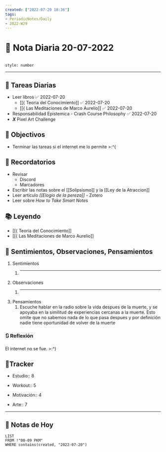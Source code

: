 ```yaml
---
created: ["2022-07-20 18:36"]
tags:
- PeriodicNotes/Daily
- 2022-W29
---
```


# 📅 Nota Diaria 20-07-2022
```toc

style: number

```

---
## 🔷 Tareas Diarias
- Leer libros ✅ 2022-07-20
	- [[{ Teoria del Conocimiento]] ✅ 2022-07-20
	- [[{ Las Meditaciones de Marco Aurelio]] ✅ 2022-07-20
- Responsabilidad Epistemica - Crash Course Philosophy ✅ 2022-07-20
-  ***X*** Pixel Art Challenge

## 🎯 Objectivos
- Terminar las tareas si el internet me lo permite >:^(
## 📕 Recordatorios
- Revisar
	- Discord
	- Marcadores
- Escribir las notas sobre el [[Solipsismo]] y la [[Ley de la Atraccion]]
- Leer articulo *[[Elogio de la pereza]]* - Zotero
- Leer sobre *How to Take Smart Notes*
## 📚 Leyendo
- [[{ Teoria del Conocimiento]]
- [[{ Las Meditaciones de Marco Aurelio]]
## 💬 Sentimientos, Observaciones, Pensamientos 
1. Sentimientos
	1. ---
2. Observaciones
	1. ---
3. Pensamientos
	1. Escuche hablar en la radio sobre la vida despues de la muerte, y se apoyaba en la similitud de experiencias cercanas a la muerte. Esto omite que no sabemos nada de lo que pasa despues y por definición nadie tiene oportunidad de volver de la muerte
### 🔃 Reflexión
El internet no se fue. >:^)

## 🔷Tracker

- Estudio:: 8

- Workout:: 5

- Motivación:: 4

- Arte:: 7
---

## 📅 Notas de Hoy
```dataview
LIST 
FROM !"00-09 PKM" 
WHERE contains(created, "2022-07-20")
```